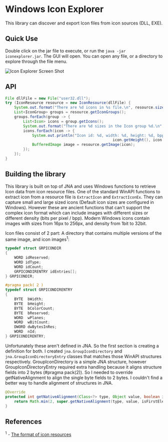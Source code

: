 # Windows Icon Explorer
This library can discover and export Icon files from icon sources (DLL, EXE). 

## Quick Use
Double click on the jar file to execute, or run the `java -jar iconexplorer.jar`. The GUI will open. You can open any file, or a directory to explore through the file menu.

![Icon Explorer Screen Shot](https://fatihirmak.dev/media/public/image/iconexplorer.png)

## API
```java
File dllFile = new File("user32.dll");
try (IconResource resource = new IconResource(dllFile) {
    System.out.format("There are %d icons in %s file.\n", resource.size(), dllFile.getName());
    List<IconGroup> groups = resource.getIconGroups();
    groups.forEach(group -> {
        List<Icon> icons = group.getIcons();
        System.out.format("There are %d sizes in the Icon group %d.\n", icons.size(), group.getResourceName());    
        icons.forEach(icon -> {
            System.out.println("Icon id: %d, width: %d, height: %d, bpp: %d", icon.getResourceId(), icon.getWidth(),
                                                icon.getHeight(), icon.getBitCount());
            BufferedImage image = resource.getImage(icon);
        });
    });
}
```

## Building the library
This library is built on top of JNA and uses Windows functions to retrieve Icon data from icon resource files. One of the
standard WinAPI functions to extract icon from a resource file is `ExtractIcon` and `ExtractIconEx`. They can capture
small and large sized icons (Default icon sizes are configured in Windows). However these are ancient functions that can't support
the complex icon format which can include images with different sizes or different density (bits per pixel / bpp). Modern
Windows icons contain images with sizes from 16px to 256px, and density from 1bit to 32bit. 

Icon files consist of 2 part: A directory that contains multiple versions of the same image, and icon images<sup>1</sup>: 

```c
typedef struct GRPICONDIR
{
    WORD idReserved;
    WORD idType;
    WORD idCount;
    GRPICONDIRENTRY idEntries[];
} GRPICONDIR;

#pragma pack( 2 )
typedef struct GRPICONDIRENTRY
{
    BYTE  bWidth;
    BYTE  bHeight;
    BYTE  bColorCount;
    BYTE  bReserved;
    WORD  wPlanes;
    WORD  wBitCount;
    DWORD dwBytesInRes;
    WORD  nId;
} GRPICONDIRENTRY;
```

Unfortunately these aren't defined in JNA. So the first section is creating a definition for both. I created `jna.GroupIconDirectory` and
`jna.GroupIconDirectoryEntry` classes that matches those WinAPI structures respectively. GroupIconDirectory is a simple 
JNA structure, however GroupIconDirectoryEntry required extra handling because it aligns structure fields into 2 bytes (#pragma pack(2)).
So I needed to override getNativeAlignment to align the single byte fields to 2 bytes. I couldn't find a better way to handle alignment
of structures in JNA. 

```java
@Override
protected int getNativeAlignment(Class<?> type, Object value, boolean isFirstElement) {
    return Math.min(2, super.getNativeAlignment(type, value, isFirstElement));
}
```


## References
<sup>1</sup> - [The format of icon resources](https://devblogs.microsoft.com/oldnewthing/20120720-00/?p=7083)